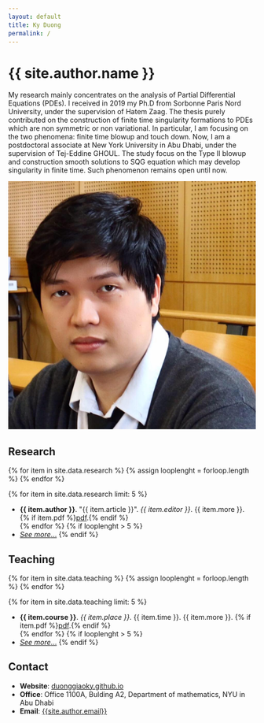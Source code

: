 ```yaml
---
layout: default
title: Ky Duong
permalink: /
---
```


<div class="about">
  <div class="info">
    <h1>{{ site.author.name }}</h1>
    <p>
  My research mainly concentrates  on the analysis of   Partial Differential Equations (PDEs). I received in 2019  my  Ph.D  from Sorbonne Paris Nord University,  under the supervision of Hatem Zaag.  The thesis  purely contributed on  the construction of   finite time singularity formations to PDEs which are non symmetric or non variational. In particular, I am focusing on the two phenomena:   finite time  blowup and touch down. Now, I am a postdoctoral associate at New York University in Abu Dhabi, under the supervision of  Tej-Eddine GHOUL. The study focus   on the  Type II blowup   and  construction  smooth    solutions  to  SQG equation which may develop  singularity in finite time.     Such  phenomenon  remains open until now.  
    </p>
  </div>
  <div class="captioned-img">
    <img src="images/avatar.jpg" alt="My avatar" />
  </div>
</div>

## <i class="fas fa-university"></i> Research

{% for item in site.data.research %}
  {% assign looplenght = forloop.length %}
{% endfor %}

{% for item in site.data.research limit: 5 %}
  - <strong>{{ item.author }}</strong>. "{{ item.article }}". *{{ item.editor }}*. {{ item.more }}. {% if item.pdf %}<a href="files/pdf/{{ item.pdf }}" target="_blank">pdf</a>.{% endif %} <br />
{% endfor %}
{% if looplenght > 5 %}
  - [_See more_...](/research)
{% endif %}


## <i class="fas fa-chalkboard-teacher"></i> Teaching


{% for item in site.data.teaching %}
  {% assign looplenght = forloop.length %}
{% endfor %}

{% for item in site.data.teaching limit: 5 %}
  - <strong>{{ item.course }}</strong>. _{{ item.place }}_. {{ item.time }}. {{ item.more }}. {% if item.pdf %}<a href="files/pdf/{{ item.pdf }}" target="_blank">pdf</a>.{% endif %} <br />
{% endfor %}
{% if looplenght > 5 %}
  - [_See more_...](/research)
{% endif %}


## <i class="fas fa-mail-bulk"></i> Contact

- **Website**: [duonggiaoky.github.io](https://duonggiaoky.github.io)
- **Office**: Office 1100A,  Bulding A2,  Department of mathematics, NYU in Abu Dhabi 
- **Email**: [{{site.author.email}}](mailto:{{site.author.email}})
